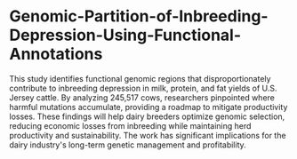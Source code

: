# Genomic-Partition-of-Inbreeding-Depression-Using-Functional-Annotations
This study identifies functional genomic regions that disproportionately contribute to inbreeding depression in milk, protein, and fat yields of U.S. Jersey cattle. By analyzing 245,517 cows, researchers pinpointed where harmful mutations accumulate, providing a roadmap to mitigate productivity losses. These findings will help dairy breeders optimize genomic selection, reducing economic losses from inbreeding while maintaining herd productivity and sustainability. The work has significant implications for the dairy industry's long-term genetic management and profitability.

